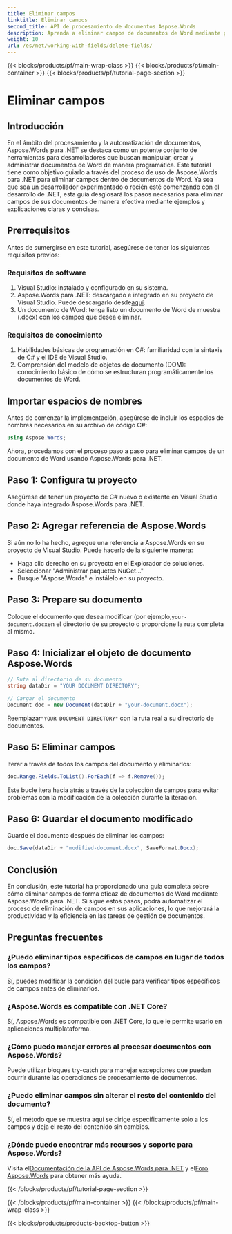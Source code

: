 ```yaml
---
title: Eliminar campos
linktitle: Eliminar campos
second_title: API de procesamiento de documentos Aspose.Words
description: Aprenda a eliminar campos de documentos de Word mediante programación con Aspose.Words para .NET. Guía clara, paso a paso, con ejemplos de código.
weight: 10
url: /es/net/working-with-fields/delete-fields/
---
```


{{< blocks/products/pf/main-wrap-class >}}
{{< blocks/products/pf/main-container >}}
{{< blocks/products/pf/tutorial-page-section >}}

# Eliminar campos

## Introducción

En el ámbito del procesamiento y la automatización de documentos, Aspose.Words para .NET se destaca como un potente conjunto de herramientas para desarrolladores que buscan manipular, crear y administrar documentos de Word de manera programática. Este tutorial tiene como objetivo guiarlo a través del proceso de uso de Aspose.Words para .NET para eliminar campos dentro de documentos de Word. Ya sea que sea un desarrollador experimentado o recién esté comenzando con el desarrollo de .NET, esta guía desglosará los pasos necesarios para eliminar campos de sus documentos de manera efectiva mediante ejemplos y explicaciones claras y concisas.

## Prerrequisitos

Antes de sumergirse en este tutorial, asegúrese de tener los siguientes requisitos previos:

### Requisitos de software

1. Visual Studio: instalado y configurado en su sistema.
2.  Aspose.Words para .NET: descargado e integrado en su proyecto de Visual Studio. Puede descargarlo desde[aquí](https://releases.aspose.com/words/net/).
3. Un documento de Word: tenga listo un documento de Word de muestra (.docx) con los campos que desea eliminar.

### Requisitos de conocimiento

1. Habilidades básicas de programación en C#: familiaridad con la sintaxis de C# y el IDE de Visual Studio.
2. Comprensión del modelo de objetos de documento (DOM): conocimiento básico de cómo se estructuran programáticamente los documentos de Word.

## Importar espacios de nombres

Antes de comenzar la implementación, asegúrese de incluir los espacios de nombres necesarios en su archivo de código C#:

```csharp
using Aspose.Words;
```

Ahora, procedamos con el proceso paso a paso para eliminar campos de un documento de Word usando Aspose.Words para .NET.

## Paso 1: Configura tu proyecto

Asegúrese de tener un proyecto de C# nuevo o existente en Visual Studio donde haya integrado Aspose.Words para .NET.

## Paso 2: Agregar referencia de Aspose.Words

Si aún no lo ha hecho, agregue una referencia a Aspose.Words en su proyecto de Visual Studio. Puede hacerlo de la siguiente manera:
- Haga clic derecho en su proyecto en el Explorador de soluciones.
- Seleccionar "Administrar paquetes NuGet..."
- Busque "Aspose.Words" e instálelo en su proyecto.

## Paso 3: Prepare su documento

 Coloque el documento que desea modificar (por ejemplo,`your-document.docx`en el directorio de su proyecto o proporcione la ruta completa al mismo.

## Paso 4: Inicializar el objeto de documento Aspose.Words

```csharp
// Ruta al directorio de su documento
string dataDir = "YOUR DOCUMENT DIRECTORY";

// Cargar el documento
Document doc = new Document(dataDir + "your-document.docx");
```

 Reemplazar`"YOUR DOCUMENT DIRECTORY"` con la ruta real a su directorio de documentos.

## Paso 5: Eliminar campos

Iterar a través de todos los campos del documento y eliminarlos:

```csharp
doc.Range.Fields.ToList().ForEach(f => f.Remove());
```

Este bucle itera hacia atrás a través de la colección de campos para evitar problemas con la modificación de la colección durante la iteración.

## Paso 6: Guardar el documento modificado

Guarde el documento después de eliminar los campos:

```csharp
doc.Save(dataDir + "modified-document.docx", SaveFormat.Docx);
```

## Conclusión

En conclusión, este tutorial ha proporcionado una guía completa sobre cómo eliminar campos de forma eficaz de documentos de Word mediante Aspose.Words para .NET. Si sigue estos pasos, podrá automatizar el proceso de eliminación de campos en sus aplicaciones, lo que mejorará la productividad y la eficiencia en las tareas de gestión de documentos.

## Preguntas frecuentes

### ¿Puedo eliminar tipos específicos de campos en lugar de todos los campos?
Sí, puedes modificar la condición del bucle para verificar tipos específicos de campos antes de eliminarlos.

### ¿Aspose.Words es compatible con .NET Core?
Sí, Aspose.Words es compatible con .NET Core, lo que le permite usarlo en aplicaciones multiplataforma.

### ¿Cómo puedo manejar errores al procesar documentos con Aspose.Words?
Puede utilizar bloques try-catch para manejar excepciones que puedan ocurrir durante las operaciones de procesamiento de documentos.

### ¿Puedo eliminar campos sin alterar el resto del contenido del documento?
Sí, el método que se muestra aquí se dirige específicamente solo a los campos y deja el resto del contenido sin cambios.

### ¿Dónde puedo encontrar más recursos y soporte para Aspose.Words?
 Visita el[Documentación de la API de Aspose.Words para .NET](https://reference.aspose.com/words/net/) y el[Foro Aspose.Words](https://forum.aspose.com/c/words/8) para obtener más ayuda.

{{< /blocks/products/pf/tutorial-page-section >}}

{{< /blocks/products/pf/main-container >}}
{{< /blocks/products/pf/main-wrap-class >}}

{{< blocks/products/products-backtop-button >}}
